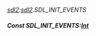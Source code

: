 _[sdl2](../../modules/sdl2/sdl2-module.md):[sdl2](../../modules/sdl2/sdl2-module.md).SDL\_INIT\_EVENTS_
##### Const SDL\_INIT\_EVENTS:[Int](../../modules/wonkey/wonkey-types-int.md)
